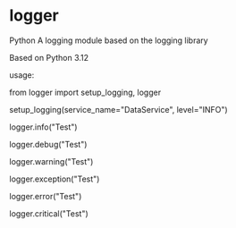 # logger
Python A logging module based on the logging library

Based on Python 3.12

usage:

from logger import setup_logging, logger



setup_logging(service_name="DataService", level="INFO")



logger.info("Test")

logger.debug("Test")

logger.warning("Test")

logger.exception("Test")

logger.error("Test")

logger.critical("Test")
